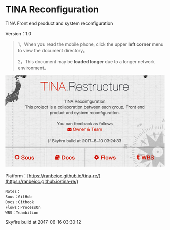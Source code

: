 # TINA Reconfiguration

TINA Front end product and system reconfiguration

Version：1.0

> 1，When you read the mobile phone, click the upper **left corner** menu to view the document directory。
>
> 2，This document may be **loaded longer** due to a longer network environment。

![](/assets/Snip20170612_29.png)

Platform：[https://ranbeioc.github.io/tina-re/](https://ranbeioc.github.io/tina-re/)

```
Notes：
Sous：GitHub
Docs：Gitbook
Flows：ProcessOn
WBS：Teambition
```

Skyfire build at 2017-06-16 03:30:12

